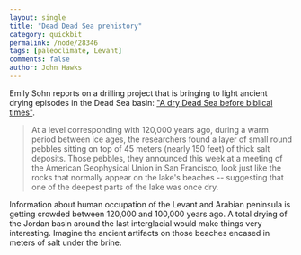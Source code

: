 ```yaml
---
layout: single 
title: "Dead Dead Sea prehistory" 
category: quickbit
permalink: /node/28346
tags: [paleoclimate, Levant] 
comments: false 
author: John Hawks 
---
```


Emily Sohn reports on a drilling project that is bringing to light ancient drying episodes in the Dead Sea basin: <a href="http://news.discovery.com/earth/dead-sea-biblical-events-111208.html">"A dry Dead Sea before biblical times"</a>. 

<blockquote>At a level corresponding with 120,000 years ago, during a warm period between ice ages, the researchers found a layer of small round pebbles sitting on top of 45 meters (nearly 150 feet) of thick salt deposits. Those pebbles, they announced this week at a meeting of the American Geophysical Union in San Francisco, look just like the rocks that normally appear on the lake's beaches -- suggesting that one of the deepest parts of the lake was once dry.</blockquote>

Information about human occupation of the Levant and Arabian peninsula is getting crowded between 120,000 and 100,000 years ago. A total drying of the Jordan basin around the last interglacial would make things very interesting. Imagine the ancient artifacts on those beaches encased in meters of salt under the brine. 

